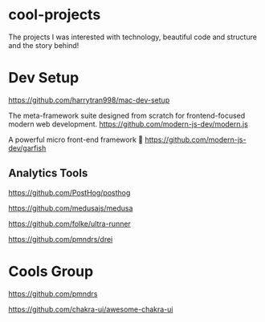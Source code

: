# cool-projects
The projects I was interested with technology, beautiful code and structure and the story behind!


# Dev Setup

https://github.com/harrytran998/mac-dev-setup


The meta-framework suite designed from scratch for frontend-focused modern web development.
https://github.com/modern-js-dev/modern.js


A powerful micro front-end framework 🚚
https://github.com/modern-js-dev/garfish


## Analytics Tools
https://github.com/PostHog/posthog


https://github.com/medusajs/medusa

https://github.com/folke/ultra-runner


https://github.com/pmndrs/drei


# Cools Group

https://github.com/pmndrs

https://github.com/chakra-ui/awesome-chakra-ui

